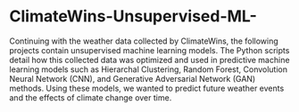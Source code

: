 # ClimateWins-Unsupervised-ML-
Continuing with the weather data collected by ClimateWins, the following projects contain unsupervised machine learning models. The Python scripts detail how this collected data was optimized and used in predictive machine learning models such as Hierarchal Clustering, Random Forest, Convolution Neural Network (CNN), and Generative Adversarial Network (GAN) methods. Using these models, we wanted to predict future weather events and the effects of climate change over time.
